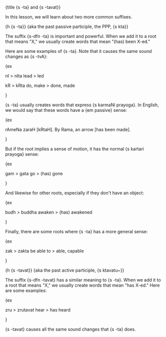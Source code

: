 {title {s -ta} and {s -tavat}}

In this lesson, we will learn about two more common suffixes.


{h {s -ta}}
{aka the past passive participle, the PPP, {s kta}}

The suffix {s-dfn -ta} is important and powerful. When we add it to a root that
means "X," we usually create words that mean "(has) been X-ed."

Here are some examples of {s -ta}. Note that it causes the same sound changes
as {s -tvA}:

{ex

nI > nIta
lead > led

kR > kRta
do, make > done, made

}

{s -ta} usually creates words that express {s karmaNi prayoga}. In English, we
would say that these words have a {em passive} sense:

{ex

rAmeNa zaraH [kRtaH].
By Rama, an arrow [has been made].

}

But if the root implies a sense of motion, it has the normal {s kartari
prayoga} sense:

{ex

gam > gata
go > (has) gone

}

And likewise for other roots, especially if they don't have an object:

{ex

budh > buddha
awaken > (has) awakened

}

Finally, there are some roots where {s -ta} has a more general sense:

{ex

zak > zakta
be able to > able, capable

}


{h {s -tavat}}
{aka the past active participle, {s ktavatu~}}

The suffix {s-dfn -tavat} has a similar meaning to {s -ta}. When we add it to a
root that means "X," we usually create words that mean "has X-ed." Here are
some examples:

{ex

zru > zrutavat
hear > has heard

}

{s -tavat} causes all the same sound changes that {s -ta} does.
